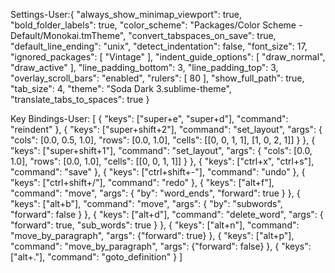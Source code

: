 Settings-User:{
	"always_show_minimap_viewport": true,
	"bold_folder_labels": true,
	"color_scheme": "Packages/Color Scheme - Default/Monokai.tmTheme",
	"convert_tabspaces_on_save": true,
	"default_line_ending": "unix",
	"detect_indentation": false,
	"font_size": 17,
	"ignored_packages":
	[
		"Vintage"
	],
	"indent_guide_options":
	[
		"draw_normal",
		"draw_active"
	],
	"line_padding_bottom": 3,
	"line_padding_top": 3,
	"overlay_scroll_bars": "enabled",
	"rulers":
	[
		80
	],
	"show_full_path": true,
	"tab_size": 4,
	"theme": "Soda Dark 3.sublime-theme",
	"translate_tabs_to_spaces": true
}





Key Bindings-User:
[ 
    { "keys": ["super+e", "super+d"], "command": "reindent" },
    {
        "keys": ["super+shift+2"],
        "command": "set_layout",
        "args": {
            "cols": [0.0, 0.5, 1.0],
            "rows": [0.0, 1.0],
            "cells": [[0, 0, 1, 1], [1, 0, 2, 1]]
        }
    },
    {
        "keys": ["super+shift+1"],
        "command": "set_layout",
        "args": {
            "cols": [0.0, 1.0],
            "rows": [0.0, 1.0],
            "cells": [[0, 0, 1, 1]]
        }
    },
    { "keys": ["ctrl+x", "ctrl+s"], "command": "save" },
    { "keys": ["ctrl+shift+-"], "command": "undo" },
    { "keys": ["ctrl+shift+/"], "command": "redo" },
    { "keys": ["alt+f"], "command": "move", "args": { "by": "word_ends", "forward": true } },
    { "keys": ["alt+b"], "command": "move", "args": { "by": "subwords", "forward": false } },
    { "keys": ["alt+d"], "command": "delete_word", "args": { "forward": true, "sub_words": true } },
    { "keys": ["alt+n"], "command": "move_by_paragraph", "args": {"forward": true} },
    { "keys": ["alt+p"], "command": "move_by_paragraph", "args": {"forward": false} },
    { "keys": ["alt+."], "command": "goto_definition" }
]


